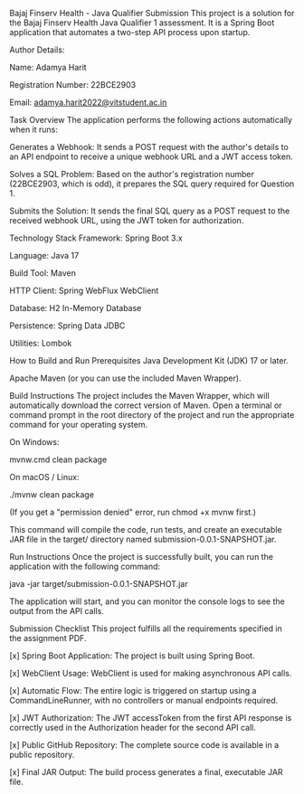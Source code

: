 Bajaj Finserv Health - Java Qualifier Submission
This project is a solution for the Bajaj Finserv Health Java Qualifier 1 assessment. It is a Spring Boot application that automates a two-step API process upon startup.

Author Details:

Name: Adamya Harit

Registration Number: 22BCE2903

Email: adamya.harit2022@vitstudent.ac.in

Task Overview
The application performs the following actions automatically when it runs:

Generates a Webhook: It sends a POST request with the author's details to an API endpoint to receive a unique webhook URL and a JWT access token.

Solves a SQL Problem: Based on the author's registration number (22BCE2903, which is odd), it prepares the SQL query required for Question 1.

Submits the Solution: It sends the final SQL query as a POST request to the received webhook URL, using the JWT token for authorization.

Technology Stack
Framework: Spring Boot 3.x

Language: Java 17

Build Tool: Maven

HTTP Client: Spring WebFlux WebClient

Database: H2 In-Memory Database

Persistence: Spring Data JDBC

Utilities: Lombok

How to Build and Run
Prerequisites
Java Development Kit (JDK) 17 or later.

Apache Maven (or you can use the included Maven Wrapper).

Build Instructions
The project includes the Maven Wrapper, which will automatically download the correct version of Maven. Open a terminal or command prompt in the root directory of the project and run the appropriate command for your operating system.

On Windows:

mvnw.cmd clean package

On macOS / Linux:

./mvnw clean package

(If you get a "permission denied" error, run chmod +x mvnw first.)

This command will compile the code, run tests, and create an executable JAR file in the target/ directory named submission-0.0.1-SNAPSHOT.jar.

Run Instructions
Once the project is successfully built, you can run the application with the following command:

java -jar target/submission-0.0.1-SNAPSHOT.jar

The application will start, and you can monitor the console logs to see the output from the API calls.

Submission Checklist
This project fulfills all the requirements specified in the assignment PDF.

[x] Spring Boot Application: The project is built using Spring Boot.

[x] WebClient Usage: WebClient is used for making asynchronous API calls.

[x] Automatic Flow: The entire logic is triggered on startup using a CommandLineRunner, with no controllers or manual endpoints required.

[x] JWT Authorization: The JWT accessToken from the first API response is correctly used in the Authorization header for the second API call.

[x] Public GitHub Repository: The complete source code is available in a public repository.

[x] Final JAR Output: The build process generates a final, executable JAR file.
